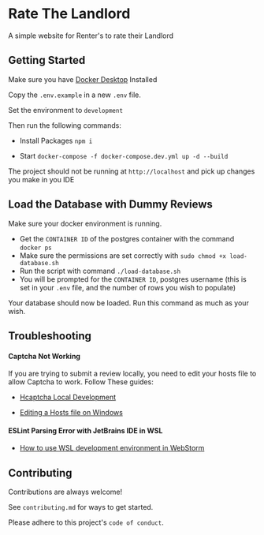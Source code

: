 # Rate The Landlord

A simple website for Renter's to rate their Landlord

## Getting Started

Make sure you have [Docker Desktop](https://www.docker.com/products/docker-desktop/) Installed

Copy the `.env.example` in a new `.env` file.

Set the environment to `development`

Then run the following commands:

- Install Packages
  `npm i`

- Start
  `docker-compose -f docker-compose.dev.yml up -d --build`

The project should not be running at `http://localhost` and pick up changes you make in you IDE

## Load the Database with Dummy Reviews

Make sure your docker environment is running.

- Get the `CONTAINER ID` of the postgres container with the command `docker ps`
- Make sure the permissions are set correctly with `sudo chmod +x load-database.sh`
- Run the script with command `./load-database.sh`
- You will be prompted for the `CONTAINER ID`, postgres username (this is set in your `.env` file, and the number of rows you wish to populate)

Your database should now be loaded. Run this command as much as your wish.

## Troubleshooting

#### Captcha Not Working

If you are trying to submit a review locally, you need to edit your hosts file to allow Captcha to work. Follow These guides:

- [Hcaptcha Local Development](https://docs.hcaptcha.com/#local-development)

- [Editing a Hosts file on Windows](https://techcult.com/fix-access-denied-when-editing-hosts-file/#:~:text=In%20order%20to%20fix%20Access%20denied%20when%20editing,3.In%20the%20attribute%20section%2C%20uncheck%20the%20Read-only%20box.)

#### ESLint Parsing Error with JetBrains IDE in WSL

- [How to use WSL development environment in WebStorm](https://www.jetbrains.com/help/webstorm/how-to-use-wsl-development-environment-in-product.html)

## Contributing

Contributions are always welcome!

See `contributing.md` for ways to get started.

Please adhere to this project's `code of conduct`.